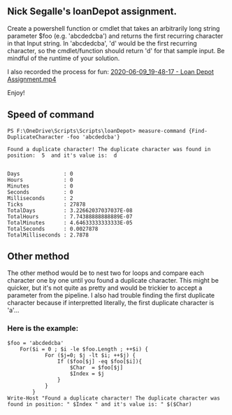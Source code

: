 ## Nick Segalle's loanDepot assignment.

Create a powershell function or cmdlet that takes an arbitrarily long string parameter $foo (e.g. 'abcdedcba') and returns the first recurring character in that Input string. In 'abcdedcba', 'd' would be the first recurring character, so the cmdlet/function should return 'd' for that sample input. Be mindful of the runtime of your solution.

I also recorded the process for fun: [2020-06-09_19-48-17 - Loan Depot Assignment.mp4](https://github.com/NickSegalle/loanDepot/blob/master/2020-06-09_19-48-17%20-%20Loan%20Depot%20Assignment.mp4)

Enjoy!

## Speed of command


```
PS F:\OneDrive\Scripts\Scripts\loanDepot> measure-command {Find-DuplicateCharacter -foo 'abcdedcba'}

Found a duplicate character! The duplicate character was found in position:  5  and it's value is:  d


Days              : 0
Hours             : 0
Minutes           : 0
Seconds           : 0
Milliseconds      : 2
Ticks             : 27878
TotalDays         : 3.22662037037037E-08
TotalHours        : 7.74388888888889E-07
TotalMinutes      : 4.64633333333333E-05
TotalSeconds      : 0.0027878
TotalMilliseconds : 2.7878
```

## Other method

The other method would be to nest two for loops and compare each character one by one until you found a duplicate character.  This might be quicker, but it's not quite as pretty and would be trickier to accept a parameter from the pipeline.  I also had trouble finding the first duplicate character because if interpretted literally, the first duplicate character is 'a'... 

### Here is the example: 

```
$foo = 'abcdedcba'
    For($i = 0 ; $i -le $foo.Length ; ++$i) {
            For ($j=0; $j -lt $i; ++$j) {
                If ($foo[$j] -eq $foo[$i]){
                    $Char  = $foo[$j]
                    $Index = $j
                }
            }
        }
Write-Host "Found a duplicate character! The duplicate character was found in position: " $Index " and it's value is: " $($Char)
```
